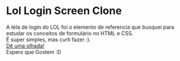 <h1>Lol Login Screen Clone</h1>     

<p>A tela de login do LOL foi o elemento de referencia que busquei para estudar os conceitos de formulário no HTML e CSS. <br/>
É super simples, mas curti fazer :). <br/> <a href="https://gustavsant.github.io/lol-login-screen/">Dê uma olhada! </a> <br/>
Espero que Gostem :D</p>
  
   
                 
              
                   
               
